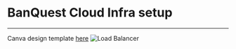 # BanQuest Cloud Infra setup
---
Canva design template [here](https://www.canva.com/design/DAF991CUzHw/NsKTUkU_8T1Lce6OLKxq3w/edit?utm_content=DAF991CUzHw&utm_campaign=designshare&utm_medium=link2&utm_source=sharebutton)
![Load Balancer](https://github.com/Snehashish1609/banQuest/assets/54028589/9222d1d8-5352-4e40-8d15-f073c89bdeeb)
